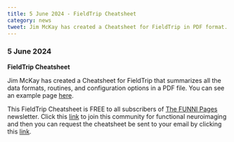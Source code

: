 ```yaml
---
title: 5 June 2024 - FieldTrip Cheatsheet
category: news
tweet: Jim McKay has created a Cheatsheet for FieldTrip in PDF format. It is free for everyone that signed up for the https://www.thefunnipages.com newsletter.
---
```


### 5 June 2024

**FieldTrip Cheatsheet**

Jim McKay has created a Cheatsheet for FieldTrip that summarizes all the data formats, routines, and configuration options in a PDF file. You can see an example page [here](https://mcusercontent.com/44758fd6bfc4b521250185f87/files/8adb5df5-deb8-c1e6-9bbd-6f3215d54f28/FT_cheatsheet_example.pdf).

This FieldTrip Cheatsheet is FREE to all subscribers of [The FUNNI Pages](https://www.thefunnipages.com) newsletter. Click this [link](https://mailchi.mp/e6ddaf2ad57a/sign-up-for-the-funni-pages) to join this community for functional neuroimaging and then you can request the cheatsheet be sent to your email by clicking this [link](https://us21.list-manage.com/survey?u=44758fd6bfc4b521250185f87&id=83ffce5a8e).
